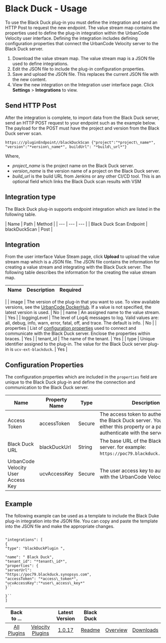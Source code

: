 
# Black Duck - Usage

To use the Black Duck plug-in you must define the integration and send an HTTP Post to request the new endpoint. The value stream map contains the properties used to define the plug-in integration within the UrbanCode Velocity user interface. Defining the integration includes defining configuration properties that connect the UrbanCode Velocity server to the Black Duck server.

1. Download the value stream map. The value stream map is a JSON file used to define integrations.
2. Edit the JSON file to include the plug-in configuration properties.
3. Save and upload the JSON file. This replaces the current JSON file with the new content.
4. View the new integration on the Integration user
interface page. Click **Settings** > **Integrations** to view.

## Send HTTP Post

After the integration is complete, to import data from the Black Duck server, send an HTTP POST request to your endpoint such as the example below. The payload for the POST must have the project and version from the Black Duck server scan. 

```https:///pluginEndpoint//blackDuckScan {"project":"*project\_name*", "version":"*version\_name*", buildUrl": "*build\_url*"}```  

Where,
* *project\_name* is the project name on the Black Duck server.
* *version\_name* is the version name of a project on the Black Duck server.
* *build\_url* is the build URL from Jenkins or any other CI/CD tool. This is an optional field which links the Black Duck scan results with VSM

## Integration type

The Black Duck plug-in supports endpoint integration which are listed in the following table.


| Name | Path | Method
|
| --- | --- | --- |
| Black Duck Scan Endpoint | blackDuckScan | Post |

## Integration

From the user interface Value Steam page, click **Upload** to upload the value stream map which is a JSON file.
The JSON file contains the information for creating a value stream and integrating with the Black Duck server. The following table describes the information for the creating the value stream map.


| Name | Description | Required |
| --- | --- | ---
|
| image | The version of the plug-in that you want to use. To view available versions, see the [UrbanCode DockerHub](https://hub.docker.com/r/urbancode/ucv-ext-blackduck/tags). If a value is not specified, the latest version is used. | No |
| name | An assigned name to the value stream. | Yes |
| loggingLevel | The level of Log4j messages to log. Valid values are: all, debug, info, warn, error, fatal, off, and trace. The default is info. | No |
| properties | List of [configuration properties](#properties) used to connect and communicate with the Black Duck server. Enclose the properties within braces. | Yes |
| tenant\_id | The name of the tenant. | Yes |
| type | Unique identifier assigned to the plug-in. The value for the Black Duck server plug-in is `ucv-ext-blackduck`. | Yes |

## Configuration Properties

The configuration properties which are included in the `properties` field are unique to the Black Duck plug-in and define the connection and communication to the Black Duck server.

| Name | Property Name | Type | Description | Required |
| --- | --- | --- | --- | --- |
| Access Token | accessToken | Secure | The access token to authenticate with the Black Duck server. You can use either this property or a password to authenticate with the server. | Yes |
| Black Duck URL | blackDuckUrl | String | The base URL of the Black Duck server. for example: `https://poc79.blackduck.synopsys.com`. | Yes |
| UrbanCode Velocity User Access Key | ucvAccessKey | Secure | The user access key to authenticate with the UrbanCode Velocity server. | Yes |

## Example
The following example can be used as a template to include the Black Duke plug-in integration into the JSON file. You can copy and paste the template into the JSON file and make the appropriate changes.
```

"integrations": [
{
"type": "blackDuckPlugin ",

"name": " Black Duck",
"tenant_id": "*tenant\_id*",
"properties": {
"serverUrl":
"https://poc79.blackduck.synopsys.com",
"accessToken": "*access\_token*",
"ucvAccessKey":"*user\_access\_key*"
}``

}``
]

```



|Back to ...||Latest Version|Black Duck |||
| :---: | :---: | :---: | :---: | :---: | :---: |
|[All Plugins](../../index.md)|[Velocity Plugins](../README.md)|[1.0.17](https://raw.githubusercontent.com/UrbanCode/IBM-UCV-PLUGINS/main/files/ucv-ext-blackduck/ucv-ext-blackduck-1.0.17.tar.zip)|[Readme](README.md)|[Overview](overview.md)|[Downloads](downloads.md)|
